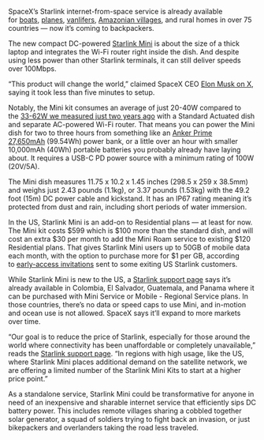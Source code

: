 SpaceX’s Starlink internet-from-space service is already available for [boats](/2022/7/8/23199866/starlink-maritime-water-price-speed), [planes](/2022/10/19/23412393/starlink-aviation-spacex-satellite-internet-airplanes), [vanlifers](/23181342/starlink-rv-review-trees-rain-speed-latency), [Amazonian villages](/2024/6/3/24170270/progress), and rural homes in over 75 countries — now it’s coming to backpackers.

The new compact DC-powered [Starlink Mini](https://www.starlink.com/specifications?spec=5) is about the size of a thick laptop and integrates the Wi-Fi router right inside the dish. And despite using less power than other Starlink terminals, it can still deliver speeds over 100Mbps.

“This product will change the world,” claimed SpaceX CEO [Elon Musk on X](https://twitter.com/elonmusk/status/1802567759835844838?s=61&t=TTO6KBZaVyyctoXHNSisAQ), saying it took less than five minutes to setup.

Notably, the Mini kit consumes an average of just 20-40W compared to the [33-62W we measured just two years ago](/23181342/starlink-rv-review-trees-rain-speed-latency) with a Standard Actuated dish and separate AC-powered Wi-Fi router. That means you can power the Mini dish for two to three hours from something like an [Anker Prime 27,650mAh](/2024/6/20/24182460/anker-prime-27650mah-250w-portable-charger-power-bank-deal-sale) (99.54Wh) power bank, or a little over an hour with smaller 10,000mAh (40Wh) portable batteries you probably already have laying about. It requires a USB-C PD power source with a minimum rating of 100W (20V/5A). 

The Mini dish measures 11.75 x 10.2 x 1.45 inches (298.5 x 259 x 38.5mm) and weighs just 2.43 pounds (1.1kg), or 3.37 pounds (1.53kg) with the 49.2 foot (15m) DC power cable and kickstand. It has an IP67 rating meaning it’s protected from dust and rain, including short periods of water immersion.

In the US, Starlink Mini is an add-on to Residential plans — at least for now. The Mini kit costs $599 which is $100 more than the standard dish, and will cost an extra $30 per month to add the Mini Roam service to existing $120 Residential plans. That gives Starlink Mini users up to 50GB of mobile data each month, with the option to purchase more for $1 per GB, according to [early-access invitations](https://x.com/SawyerMerritt/status/1803586964047929500) sent to some exiting US Starlink customers. 

While Starlink Mini is new to the US, a [Starlink support page](https://support.starlink.com/?topic=c086c0c8-78b7-421e-20b9-40f0084d1926) says it’s already available in Colombia, El Salvador, Guatemala, and Panama where it can be purchased with Mini Service or Mobile - Regional Service plans. In those countries, there’s no data or speed caps to use Mini, and in-motion and ocean use is not allowed. SpaceX says it’ll expand to more markets over time.

“Our goal is to reduce the price of Starlink, especially for those around the world where connectivity has been unaffordable or completely unavailable,” reads the [Starlink support page](https://support.starlink.com/?topic=c086c0c8-78b7-421e-20b9-40f0084d1926). “In regions with high usage, like the US, where Starlink Mini places additional demand on the satellite network, we are offering a limited number of the Starlink Mini Kits to start at a higher price point.”

As a standalone service, Starlink Mini could be transformative for anyone in need of an inexpensive and sharable internet service that efficiently sips DC battery power. This includes remote villages sharing a cobbled together solar generator, a squad of soldiers trying to fight back an invasion, or just bikepackers and overlanders taking the road less traveled.
